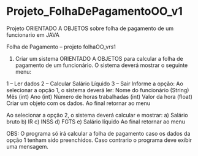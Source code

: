 # Projeto_FolhaDePagamentoOO_v1
 Projeto ORIENTADO A OBJETOS sobre folha de pagamento de um funcionario em JAVA
 
Folha de Pagamento – projeto folhaOO_vrs1

1. Criar um sistema ORIENTADO A OBJETOS para calcular a folha de
pagamento de um funcionário. O sistema deverá mostrar o seguinte menu:

1 – Ler dados
2 – Calcular Salário Líquido
3 – Sair
Informe a opção:
Ao selecionar a opção 1, o sistema deverá ler:
Nome do funcionário (String)
Mês (int)
Ano (int)
Número de horas trabalhadas (int)
Valor da hora (float)
Criar um objeto com os dados.
Ao final retornar ao menu

Ao selecionar a opção 2, o sistema deverá calcular e mostrar:
a) Salário bruto
b) IR
c) INSS
d) FGTS
e) Salário líquido
Ao final retornar ao menu

OBS: O programa só irá calcular a folha de pagamento caso os dados da opção 1
tenham sido preenchidos. Caso contrario o programa deve exibir uma
mensagem.
